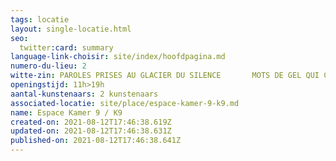 ```yaml
---
tags: locatie
layout: single-locatie.html
seo:
  twitter:card: summary
language-link-choisir: site/index/hoofdpagina.md
numero-du-lieu: 2
witte-zin: PAROLES PRISES AU GLACIER DU SILENCE       MOTS DE GEL QUI CHAUFFENT MES LARMES
openingstijd: 11h>19h
aantal-kunstenaars: 2 kunstenaars
associated-locatie: site/place/espace-kamer-9-k9.md
name: Espace Kamer 9 / K9
created-on: 2021-08-12T17:46:38.619Z
updated-on: 2021-08-12T17:46:38.631Z
published-on: 2021-08-12T17:46:38.641Z
---
```

